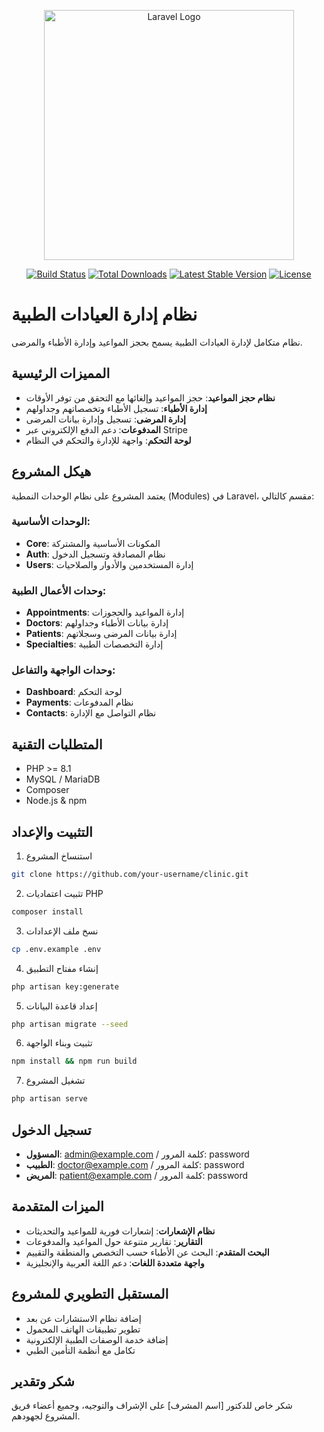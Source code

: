 <p align="center"><a href="https://laravel.com" target="_blank"><img src="https://raw.githubusercontent.com/laravel/art/master/logo-lockup/5%20SVG/2%20CMYK/1%20Full%20Color/laravel-logolockup-cmyk-red.svg" width="400" alt="Laravel Logo"></a></p>

<p align="center">
<a href="https://github.com/laravel/framework/actions"><img src="https://github.com/laravel/framework/workflows/tests/badge.svg" alt="Build Status"></a>
<a href="https://packagist.org/packages/laravel/framework"><img src="https://img.shields.io/packagist/dt/laravel/framework" alt="Total Downloads"></a>
<a href="https://packagist.org/packages/laravel/framework"><img src="https://img.shields.io/packagist/v/laravel/framework" alt="Latest Stable Version"></a>
<a href="https://packagist.org/packages/laravel/framework"><img src="https://img.shields.io/packagist/l/laravel/framework" alt="License"></a>
</p>

# نظام إدارة العيادات الطبية

نظام متكامل لإدارة العيادات الطبية يسمح بحجز المواعيد وإدارة الأطباء والمرضى.

## المميزات الرئيسية

- **نظام حجز المواعيد**: حجز المواعيد وإلغائها مع التحقق من توفر الأوقات
- **إدارة الأطباء**: تسجيل الأطباء وتخصصاتهم وجداولهم
- **إدارة المرضى**: تسجيل وإدارة بيانات المرضى
- **المدفوعات**: دعم الدفع الإلكتروني عبر Stripe
- **لوحة التحكم**: واجهة للإدارة والتحكم في النظام

## هيكل المشروع

يعتمد المشروع على نظام الوحدات النمطية (Modules) في Laravel، مقسم كالتالي:

### الوحدات الأساسية:
- **Core**: المكونات الأساسية والمشتركة
- **Auth**: نظام المصادقة وتسجيل الدخول
- **Users**: إدارة المستخدمين والأدوار والصلاحيات

### وحدات الأعمال الطبية:
- **Appointments**: إدارة المواعيد والحجوزات
- **Doctors**: إدارة بيانات الأطباء وجداولهم
- **Patients**: إدارة بيانات المرضى وسجلاتهم
- **Specialties**: إدارة التخصصات الطبية

### وحدات الواجهة والتفاعل:
- **Dashboard**: لوحة التحكم
- **Payments**: نظام المدفوعات
- **Contacts**: نظام التواصل مع الإدارة

## المتطلبات التقنية

- PHP >= 8.1
- MySQL / MariaDB
- Composer
- Node.js & npm

## التثبيت والإعداد

1. استنساخ المشروع
```bash
git clone https://github.com/your-username/clinic.git
```

2. تثبيت اعتماديات PHP
```bash
composer install
```

3. نسخ ملف الإعدادات
```bash
cp .env.example .env
```

4. إنشاء مفتاح التطبيق
```bash
php artisan key:generate
```

5. إعداد قاعدة البيانات
```bash
php artisan migrate --seed
```

6. تثبيت وبناء الواجهة
```bash
npm install && npm run build
```

7. تشغيل المشروع
```bash
php artisan serve
```

## تسجيل الدخول

- **المسؤول**: admin@example.com / كلمة المرور: password
- **الطبيب**: doctor@example.com / كلمة المرور: password
- **المريض**: patient@example.com / كلمة المرور: password

## الميزات المتقدمة

- **نظام الإشعارات**: إشعارات فورية للمواعيد والتحديثات
- **التقارير**: تقارير متنوعة حول المواعيد والمدفوعات
- **البحث المتقدم**: البحث عن الأطباء حسب التخصص والمنطقة والتقييم
- **واجهة متعددة اللغات**: دعم اللغة العربية والإنجليزية

## المستقبل التطويري للمشروع

- إضافة نظام الاستشارات عن بعد
- تطوير تطبيقات الهاتف المحمول
- إضافة خدمة الوصفات الطبية الإلكترونية
- تكامل مع أنظمة التأمين الطبي

## شكر وتقدير

شكر خاص للدكتور [اسم المشرف] على الإشراف والتوجيه، وجميع أعضاء فريق المشروع لجهودهم.
